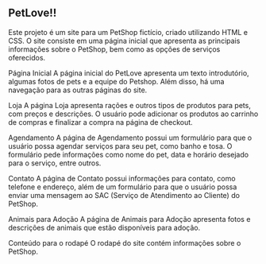 ## PetLove!!
Este projeto é um site para um PetShop fictício, criado utilizando HTML e CSS. 
O site consiste em uma página inicial que apresenta as principais informações sobre o PetShop, bem como as opções de serviços oferecidos.

Página Inicial
A página inicial do PetLove apresenta um texto introdutório, algumas fotos de pets e a equipe do Petshop. Além disso, há uma navegação para as outras páginas do site.

Loja
A página Loja apresenta rações e outros tipos de produtos para pets, com preços e descrições. O usuário pode adicionar os produtos ao carrinho de compras e finalizar a compra na página de checkout.

Agendamento
A página de Agendamento possui um formulário para que o usuário possa agendar serviços para seu pet, como banho e tosa. O formulário pede informações como nome do pet, data e horário desejado para o serviço, entre outros.

Contato
A página de Contato possui informações para contato, como telefone e endereço, além de um formulário para que o usuário possa enviar uma mensagem ao SAC (Serviço de Atendimento ao Cliente) do PetShop.

Animais para Adoção
A página de Animais para Adoção apresenta fotos e descrições de animais que estão disponíveis para adoção.

Conteúdo para o rodapé
O rodapé do site contém informações sobre o PetShop.
